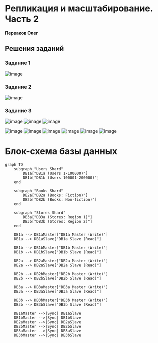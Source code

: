 # Репликация и масштабирование. Часть 2

**Перваков Олег**

## Решения заданий

### Задание 1
![image](https://github.com/user-attachments/assets/03999cf2-36ee-476f-b2fa-815e85beb7aa)

### Задание 2
![image](https://github.com/user-attachments/assets/0185e537-ee22-4f12-8296-ee48645eba62)

### Задание 3
![image](https://github.com/user-attachments/assets/82121068-49cb-432b-8873-641263bff4bf)
![image](https://github.com/user-attachments/assets/242b5129-239c-45a8-9d5a-13275baaefd7)
![image](https://github.com/user-attachments/assets/8e700539-9285-4721-996f-e9f8baec1ab4)

![image](https://github.com/user-attachments/assets/8bd419a3-ef93-4069-9969-fb41c0004fb9)
![image](https://github.com/user-attachments/assets/c06e83a6-68f2-48b7-9238-debcac250e1e)
![image](https://github.com/user-attachments/assets/9dcf2f83-3f05-4bd8-a859-36683d6372ac)
![image](https://github.com/user-attachments/assets/563bad23-76f0-4028-a5c9-76dc33a554c0)
![image](https://github.com/user-attachments/assets/079bea02-70cc-4758-be6a-d633829faf70)
![image](https://github.com/user-attachments/assets/bb94d7fc-df38-42e7-bc74-16ac5cabe67d)



# Блок-схема базы данных

```mermaid
graph TD
    subgraph "Users Shard"
        DB1a["DB1a (Users 1-100000)"]
        DB1b["DB1b (Users 100001-200000)"]
    end

    subgraph "Books Shard"
        DB2a["DB2a (Books: Fiction)"]
        DB2b["DB2b (Books: Non-fiction)"]
    end

    subgraph "Stores Shard"
        DB3a["DB3a (Stores: Region 1)"]
        DB3b["DB3b (Stores: Region 2)"]
    end

    DB1a --> DB1aMaster["DB1a Master (Write)"]
    DB1a --> DB1aSlave["DB1a Slave (Read)"]

    DB1b --> DB1bMaster["DB1b Master (Write)"]
    DB1b --> DB1bSlave["DB1b Slave (Read)"]

    DB2a --> DB2aMaster["DB2a Master (Write)"]
    DB2a --> DB2aSlave["DB2a Slave (Read)"]

    DB2b --> DB2bMaster["DB2b Master (Write)"]
    DB2b --> DB2bSlave["DB2b Slave (Read)"]

    DB3a --> DB3aMaster["DB3a Master (Write)"]
    DB3a --> DB3aSlave["DB3a Slave (Read)"]

    DB3b --> DB3bMaster["DB3b Master (Write)"]
    DB3b --> DB3bSlave["DB3b Slave (Read)"]

    DB1aMaster -->|Sync| DB1aSlave
    DB1bMaster -->|Sync| DB1bSlave
    DB2aMaster -->|Sync| DB2aSlave
    DB2bMaster -->|Sync| DB2bSlave
    DB3aMaster -->|Sync| DB3aSlave
    DB3bMaster -->|Sync| DB3bSlave



